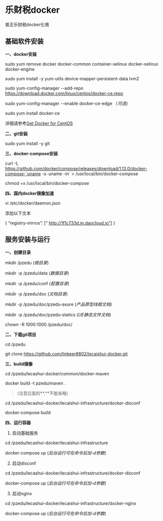 # 乐财税docker #
普正乐财税docker化境


## 基础软件安装 ##

**一、docker安装**

sudo yum remove docker docker-common container-selinux docker-selinux docker-engine

sudo yum install -y yum-utils device-mapper-persistent-data lvm2

sudo yum-config-manager --add-repo https://download.docker.com/linux/centos/docker-ce.repo

sudo yum-config-manager --enable docker-ce-edge （*可选*）

sudo yum install docker-ce


详细请参考[Get Docker for CentOS](https://docs.docker.com/engine/installation/linux/centos/ "Get Docker for CentOS")

**二、git安装**

sudo yum install -y git

**三、docker-compose安装**

curl -L https://github.com/docker/compose/releases/download/1.13.0/docker-compose-`uname -s`-`uname -m` > /usr/local/bin/docker-compose

chmod +x /usr/local/bin/docker-compose

**四、国内docker镜像加速**

vi /etc/docker/daemon.json

添加以下文本

{
  “registry-mirros”: [" http://1f1c733d.m.daocloud.io"]
}



## 服务安装与运行 ##
**一、创建目录**

mkdir /pzedu (*根目录*)

mkdir -p /pzedu/data (*数据目录*)

mkdir -p /pzedu/conf (*配置目录*)

mkdir -p /pzedu/doc (*文档目录*)

mkdir -p /pzedu/doc/pzedu-axure (*产品原型线框文档*)

mkdir -p /pzedu/doc/pzedu-statics (*UE静态文件文档*)

chown -R 1000:1000 /pzedu/doc/

**二、下载git项目**

cd /pzedu
 
git clone https://github.com/linkeer8802/lecaishui-docker.git


**三、build镜像**

cd /pzedu/lecashui-docker/common/docker-maven

docker build -t pzedu/maven . 
> (注意后面的**.**不能省略)

cd /pzedu/lecashui-docker/lecaishui-infrastructure/docker-disconf

docker-compose build

**四、运行容器**

1. 启动基础服务

cd /pzedu/lecashui-docker/lecaishui-infrastructure

docker-compose up (*后台运行可在命令后加-d参数*)

2. 启动disconf

cd /pzedu/lecashui-docker/lecaishui-infrastructure/docker-disconf

docker-compose up (*后台运行可在命令后加-d参数*)

3. 启动nginx

cd /pzedu/lecashui-docker/lecaishui-infrastructure/docker-nginx

docker-compose up (*后台运行可在命令后加-d参数*)
